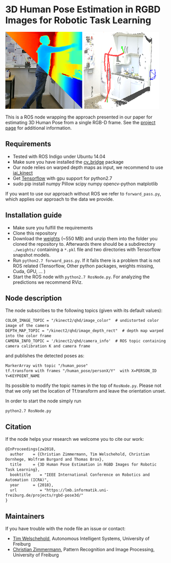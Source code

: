 # 3D Human Pose Estimation in RGBD Images for Robotic Task Learning
![Teaser](teaser.png)

This is a ROS node wrapping the approach presented in our paper for estimating 3D Human Pose from a single RGB-D frame. See the [project page](https://lmb.informatik.uni-freiburg.de/projects/rgbd-pose3d/) for additional information.

## Requirements

- Tested with ROS Indigo under Ubuntu 14.04
- Make sure you have installed the [cv_bridge](http://wiki.ros.org/cv_bridge) package
- Our node relies on warped depth maps as input, we recommend to use [iai_kinect](https://github.com/code-iai/iai_kinect2)
- Get [Tensorflow](https://www.tensorflow.org/install/install_linux) with gpu support for python2.7
- sudo pip install numpy Pillow scipy numpy opencv-python matplotlib

If you want to use our approach without ROS we refer to `forward_pass.py`, which applies our approach to the data we provide.


## Installation guide

- Make sure you fulfill the requirements 
- Clone this repository
- Download the [weights](https://lmb.informatik.uni-freiburg.de/projects/rgbd-pose3d/weights.zip) (~550 MB) and unzip them into the folder you cloned the repository to. Afterwards there should be a subdirectory `./weights/` containing a `*.pkl` file and two directories with Tensorflow snapshot models.
- Run `python2.7 forward_pass.py`. If it fails there is a problem that is not ROS related (Tensorflow, Other python packages, weights missing, Cuda, GPU, ... )
- Start the ROS node with `python2.7 RosNode.py`. For analyzing the predictions we recommend RViz. 

## Node description
 
The node subscribes to the following topics (given with its default values):

    COLOR_IMAGE_TOPIC = "/kinect2/qhd/image_color"  # undistorted color image of the camera
    DEPTH_MAP_TOPIC = "/kinect2/qhd/image_depth_rect"  # depth map warped into the color frame
    CAMERA_INFO_TOPIC = '/kinect2/qhd/camera_info'  # ROS topic containing camera calibration K and camera frame
    
and publishes the detected poses as:

    MarkerArray with topic "/human_pose" 
    tf.transform with frames "/human_pose/personX/Y"  with X=PERSON_ID Y=KEYPOINT_NAME
     
Its possible to modify the topic names in the top of `RosNode.py`. 
Please not that we only set the location of Tf.transform and leave the orientation unset.

In order to start the node simply run

    python2.7 RosNode.py
    
    
## Citation
If the node helps your research we welcome you to cite our work:

	@InProceedings{zw2018,
      author    = {Christian Zimmermann, Tim Welschehold, Christian Dornhege, Wolfram Burgard and Thomas Brox},
      title     = {3D Human Pose Estimation in RGBD Images for Robotic Task Learning},
      booktitle    = "IEEE International Conference on Robotics and Automation (ICRA)",
      year      = {2018},
      url          = "https://lmb.informatik.uni-freiburg.de/projects/rgbd-pose3d/"
    }




## Maintainers
If you have trouble with the node file an issue or contact:

- [Tim Welschehold](http://www2.informatik.uni-freiburg.de/~twelsche/), Autonomous Intelligent Systems, University of Freiburg
- [Christian Zimmermann](https://lmb.informatik.uni-freiburg.de/people/zimmermc/), Pattern Recognition and Image Processing, University of Freiburg
     




